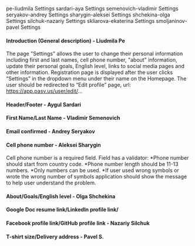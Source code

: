 pe-liudmila	Settings
sardari-aya	Settings
semenovich-vladimir	Settings
seryakov-andrey	Settings
sharygin-aleksei	Settings
shchekina-olga	Settings
silchuk-nazariy	Settings
skliarova-ekaterina	Settings
smoljaninov-pavel	Settings
#### Introduction (General description) - Liudmila Pe
The page "Settings" allows the user to change their personal information including first and last names, 
cell phone number, "about" information, update their personal goals, English level, 
links to social media pages and other information. 
Registration page is displayed after the user clicks “Settings” in the dropdown menu under their name on the Homepage.
 The user should be redirected to “Edit profile” page, url: https://app.pasv.us/user/edit/...
#### Header/Footer -  Aygul Sardari
#### First Name/Last Name - Vladimir Semenovich
#### Email confirmed  -  Andrey Seryakov
#### Cell phone number - Aleksei Sharygin
Cell phone number is a required field. Field has a validator:
    *Phone number should start from country code. 
    *Phone number length should be 11-13 numbers. 
    *Only numbers can be used.
	*If user used wrong symbols or wrote the wrong number of symbols application should show the message to help user understand the problem.

#### About/Goals/English level - Olga Shchekina
#### Google Doc resume link/LinkedIn profile link/
#### Facebook profile link/GitHub profile link - Nazariy Silchuk
#### T-shirt size/Delivery address - Pavel S.
